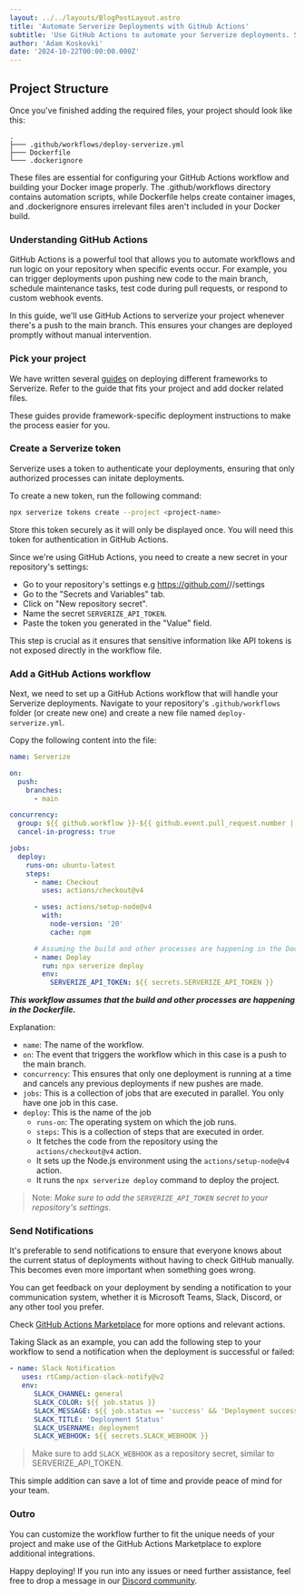 ```yaml
---
layout: ../../layouts/BlogPostLayout.astro
title: 'Automate Serverize Deployments with GitHub Actions'
subtitle: 'Use GitHub Actions to automate your Serverize deployments. Step-by-step guide to setting up workflows, creating tokens, and deploying your projects'
author: 'Adam Koskovki'
date: '2024-10-22T00:00:00.000Z'
---
```


## Project Structure

Once you've finished adding the required files, your project should look like this:

```
.
├─── .github/workflows/deploy-serverize.yml
├─── Dockerfile
└─── .dockerignore
```

These files are essential for configuring your GitHub Actions workflow and building your Docker image properly. The .github/workflows directory contains automation scripts, while Dockerfile helps create container images, and .dockerignore ensures irrelevant files aren't included in your Docker build.

### Understanding GitHub Actions

GitHub Actions is a powerful tool that allows you to automate workflows and run logic on your repository when specific events occur. For example, you can trigger deployments upon pushing new code to the main branch, schedule maintenance tasks, test code during pull requests, or respond to custom webhook events.

In this guide, we'll use GitHub Actions to serverize your project whenever there's a push to the main branch. This ensures your changes are deployed promptly without manual intervention.

### Pick your project

We have written several [guides](./) on deploying different frameworks to Serverize. Refer to the guide that fits your project and add docker related files.

These guides provide framework-specific deployment instructions to make the process easier for you.

### Create a Serverize token

Serverize uses a token to authenticate your deployments, ensuring that only authorized processes can initate deployments.

To create a new token, run the following command:

```sh frame=none
npx serverize tokens create --project <project-name>
```

Store this token securely as it will only be displayed once. You will need this token for authentication in GitHub Actions.

Since we're using GitHub Actions, you need to create a new secret in your repository's settings:

- Go to your repository's settings
  e.g https://github.com/<org>/<repo>/settings
- Go to the "Secrets and Variables" tab.
- Click on "New repository secret".
- Name the secret `SERVERIZE_API_TOKEN`.
- Paste the token you generated in the "Value" field.

This step is crucial as it ensures that sensitive information like API tokens is not exposed directly in the workflow file.

### Add a GitHub Actions workflow

Next, we need to set up a GitHub Actions workflow that will handle your Serverize deployments. Navigate to your repository's `.github/workflows` folder (or create new one) and create a new file named `deploy-serverize.yml`.

Copy the following content into the file:

```yaml title=".github/workflows/deploy-serverize.yml"
name: Serverize

on:
  push:
    branches:
      - main

concurrency:
  group: ${{ github.workflow }}-${{ github.event.pull_request.number || github.ref}}
  cancel-in-progress: true

jobs:
  deploy:
    runs-on: ubuntu-latest
    steps:
      - name: Checkout
        uses: actions/checkout@v4

      - uses: actions/setup-node@v4
        with:
          node-version: '20'
          cache: npm

      # Assuming the build and other processes are happening in the Dockerfile
      - name: Deploy
        run: npx serverize deploy
        env:
          SERVERIZE_API_TOKEN: ${{ secrets.SERVERIZE_API_TOKEN }}
```

**_This workflow assumes that the build and other processes are happening in the Dockerfile._**

Explanation:

- `name`: The name of the workflow.
- `on`: The event that triggers the workflow which in this case is a push to the main branch.
- `concurrency`: This ensures that only one deployment is running at a time and cancels any previous deployments if new pushes are made.
- `jobs`: This is a collection of jobs that are executed in parallel. You only have one job in this case.
- `deploy`: This is the name of the job
  - `runs-on`: The operating system on which the job runs.
  - `steps`: This is a collection of steps that are executed in order.
  - It fetches the code from the repository using the `actions/checkout@v4` action.
  - It sets up the Node.js environment using the `actions/setup-node@v4` action.
  - It runs the `npx serverize deploy` command to deploy the project.

> Note: _Make sure to add the `SERVERIZE_API_TOKEN` secret to your repository's settings._

### Send Notifications

It's preferable to send notifications to ensure that everyone knows about the current status of deployments without having to check GitHub manually. This becomes even more important when something goes wrong.

You can get feedback on your deployment by sending a notification to your communication system, whether it is Microsoft Teams, Slack, Discord, or any other tool you prefer.

Check [GitHub Actions Marketplace](https://github.com/marketplace?type=actions) for more options and relevant actions.

Taking Slack as an example, you can add the following step to your workflow to send a notification when the deployment is successful or failed:

```yaml title=".github/workflows/deploy-serverize.yml" collapse={1-5, 12-14}
- name: Slack Notification
   uses: rtCamp/action-slack-notify@v2
   env:
      SLACK_CHANNEL: general
      SLACK_COLOR: ${{ job.status }}
      SLACK_MESSAGE: ${{ job.status == 'success' && 'Deployment successful' || 'Deployment failed' }}
      SLACK_TITLE: 'Deployment Status'
      SLACK_USERNAME: deployment
      SLACK_WEBHOOK: ${{ secrets.SLACK_WEBHOOK }}
```

> Make sure to add `SLACK_WEBHOOK` as a repository secret, similar to SERVERIZE_API_TOKEN.

This simple addition can save a lot of time and provide peace of mind for your team.

### Outro

You can customize the workflow further to fit the unique needs of your project and make use of the GitHub Actions Marketplace to explore additional integrations.

Happy deploying! If you run into any issues or need further assistance, feel free to drop a message in our [Discord community](https://discord.gg/aj9bRtrmNt).
